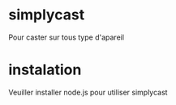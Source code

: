 # simplycast
Pour caster sur tous type d'apareil
# instalation
Veuiller installer node.js pour utiliser simplycast